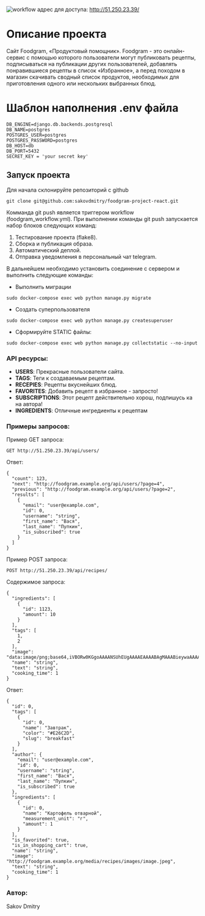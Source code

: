 ![workflow](https://github.com/sakovdmitry/foodgram-project-react/actions/workflows/foodgram_workflow.yml/badge.svg)
адрес для доступа:
http://51.250.23.39/

# Описание проекта
Сайт Foodgram, «Продуктовый помощник».
Foodgram - это онлайн-сервис с помощью которого пользователи могут публиковать рецепты, подписываться на публикации других пользователей, добавлять понравившиеся рецепты в список «Избранное», а перед походом в магазин скачивать сводный список продуктов, необходимых для приготовления одного или нескольких выбранных блюд.

# Шаблон наполнения .env файла

	DB_ENGINE=django.db.backends.postgresql
	DB_NAME=postgres
	POSTGRES_USER=postgres
	POSTGRES_PASSWORD=postgres
	DB_HOST=db
	DB_PORT=5432
	SECRET_KEY = 'your secret key'

## Запуск проекта
Для начала склонируйте репозиторий с github
```
git clone git@github.com:sakovdmitry/foodgram-project-react.git
```
Комманда git push является триггером workflow (foodgram_workflow.yml).
При выполнении команды git push запускается набор блоков следующих команд:
1. Тестирование проекта (flake8).
2. Сборка и публикация образа.
3. Автоматический деплой.
4. Отправка уведомления в персональный чат telegram.

В дальнейшем необходимо установить соединение с сервером и выполнить следующие команды:

- Выполнить миграции
```
sudo docker-compose exec web python manage.py migrate
```
- Создать суперпользователя
```
sudo docker-compose exec web python manage.py createsuperuser
```
- Сформируйте STATIC файлы:
```
sudo docker-compose exec web python manage.py collectstatic --no-input
```
### API ресурсы:
- **USERS**: Прекрасные пользователи сайта.
- **TAGS**: Теги к создаваемым рецептам.
- **RECEPIES**: Рецепты вкуснейших блюд.
- **FAVORITES**: Добавить рецепт в избранное - запросто!
- **SUBSCRIPTIONS**: Этот рецепт действительно хорош, подпишусь ка на автора!
- **INGREDIENTS**: Отличные ингредиенты к рецептам

### Примеры запросов:

Пример GET запроса:
```
GET http://51.250.23.39/api/users/
```
Ответ:
```
{
  "count": 123,
  "next": "http://foodgram.example.org/api/users/?page=4",
  "previous": "http://foodgram.example.org/api/users/?page=2",
  "results": [
    {
      "email": "user@example.com",
      "id": 0,
      "username": "string",
      "first_name": "Вася",
      "last_name": "Пупкин",
      "is_subscribed": true
    }
  ]
}
```
Пример POST запроса:
```
POST http://51.250.23.39/api/recipes/
```
Содержимое запроса:
```
{
  "ingredients": [
    {
      "id": 1123,
      "amount": 10
    }
  ],
  "tags": [
    1,
    2
  ],
  "image": "data:image/png;base64,iVBORw0KGgoAAAANSUhEUgAAAAEAAAABAgMAAABieywaAAAACVBMVEUAAAD///9fX1/S0ecCAAAACXBIWXMAAA7EAAAOxAGVKw4bAAAACklEQVQImWNoAAAAggCByxOyYQAAAABJRU5ErkJggg==",
  "name": "string",
  "text": "string",
  "cooking_time": 1
}
```
Ответ:
```
{
  "id": 0,
  "tags": [
    {
      "id": 0,
      "name": "Завтрак",
      "color": "#E26C2D",
      "slug": "breakfast"
    }
  ],
  "author": {
    "email": "user@example.com",
    "id": 0,
    "username": "string",
    "first_name": "Вася",
    "last_name": "Пупкин",
    "is_subscribed": true
  },
  "ingredients": [
    {
      "id": 0,
      "name": "Картофель отварной",
      "measurement_unit": "г",
      "amount": 1
    }
  ],
  "is_favorited": true,
  "is_in_shopping_cart": true,
  "name": "string",
  "image": "http://foodgram.example.org/media/recipes/images/image.jpeg",
  "text": "string",
  "cooking_time": 1
}
```

### Автор:
Sakov Dmitry
